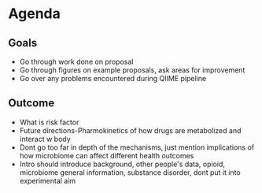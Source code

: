 # Agenda
## Goals
* Go through work done on proposal 
* Go through figures on example proposals, ask areas for improvement
* Go over any problems encountered during QIIME pipeline

## Outcome 
* What is risk factor
* Future directions-Pharmokinetics of how drugs are metabolized and interact w body
* Dont go too far in depth of the mechanisms, just mention implications of how microbiome can affect different health outcomes
* Intro should introduce background, other people's data, opioid, microbiome general information, substance disorder, dont put it into experimental aim

